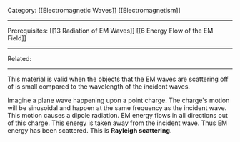 Category: [[Electromagnetic Waves]] [[Electromagnetism]]
___
Prerequisites: [[13 Radiation of EM Waves]] [[6 Energy Flow of the EM Field]]
___
Related: 
___
This material is valid when the objects that the EM waves are scattering off of is small compared to the wavelength of the incident waves. 

Imagine a plane wave happening upon a point charge. The charge's motion will be sinusoidal and happen at the same frequency as the incident wave. This motion causes a dipole radiation. EM energy flows in all directions out of this charge. This energy is taken away from the incident wave. Thus EM energy has been scattered. This is **Rayleigh scattering**. 